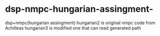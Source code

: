 # dsp-nmpc-hungarian-assingment-
dsp+nmpc(hungarian assingment)
hungarian2 is original nmpc code from Achilleas
hungarian3 is modified one that can read generated path
